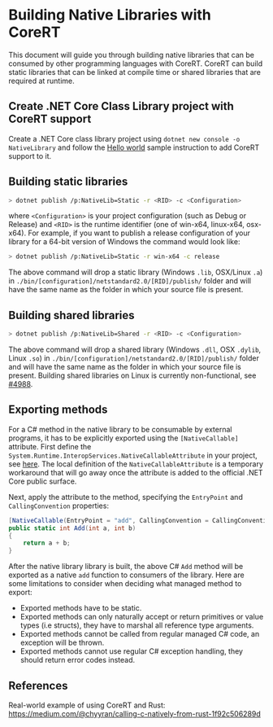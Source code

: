 # Building Native Libraries with CoreRT

This document will guide you through building native libraries that can be consumed by other programming languages with CoreRT. CoreRT can build static libraries that can be linked at compile time or shared libraries that are required at runtime.

## Create .NET Core Class Library project with CoreRT support

Create a .NET Core class library project using `dotnet new console -o NativeLibrary` and follow the [Hello world](../HelloWorld/README.md) sample instruction to add CoreRT support to it. 

## Building static libraries

```bash
> dotnet publish /p:NativeLib=Static -r <RID> -c <Configuration>
```

where `<Configuration>` is your project configuration (such as Debug or Release) and `<RID>` is the runtime identifier (one of win-x64, linux-x64, osx-x64). For example, if you want to publish a release configuration of your library for a 64-bit version of Windows the command would look like:

```bash 
> dotnet publish /p:NativeLib=Static -r win-x64 -c release
```

The above command will drop a static library (Windows `.lib`, OSX/Linux `.a`) in `./bin/[configuration]/netstandard2.0/[RID]/publish/` folder and will have the same name as the folder in which your source file is present.

## Building shared libraries

```bash
> dotnet publish /p:NativeLib=Shared -r <RID> -c <Configuration>
```

The above command will drop a shared library (Windows `.dll`, OSX `.dylib`, Linux `.so`) in `./bin/[configuration]/netstandard2.0/[RID]/publish/` folder and will have the same name as the folder in which your source file is present. Building shared libraries on Linux is currently non-functional, see [#4988](https://github.com/dotnet/corert/issues/4988).

## Exporting methods

For a C# method in the native library to be consumable by external programs, it has to be explicitly exported using the `[NativeCallable]` attribute. First define the `System.Runtime.InteropServices.NativeCallableAttribute` in your project, see [here](https://github.com/dotnet/corert/blob/master/tests/src/Simple/SharedLibrary/NativeCallable.cs). The local definition of the `NativeCallableAttribute` is a temporary workaround that will go away once the attribute is added to the official .NET Core public surface.

Next, apply the attribute to the method, specifying the `EntryPoint` and `CallingConvention` properties:

```csharp
[NativeCallable(EntryPoint = "add", CallingConvention = CallingConvention.StdCall)]
public static int Add(int a, int b)
{
    return a + b;
}
```

After the native library library is built, the above C# `Add` method will be exported as a native `add` function to consumers of the library. Here are some limitations to consider when deciding what managed method to export:

* Exported methods have to be static.
* Exported methods can only naturally accept or return primitives or value types (i.e structs), they have to marshal all reference type arguments.
* Exported methods cannot be called from regular managed C# code, an exception will be thrown.
* Exported methods cannot use regular C# exception handling, they should return error codes instead.

## References

Real-world example of using CoreRT and Rust: https://medium.com/@chyyran/calling-c-natively-from-rust-1f92c506289d

